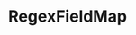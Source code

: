 ---
optionsClassName: RegexFieldMapOptions
optionsClassFullName: MigrationTools.Tools.RegexFieldMapOptions
configurationSamples:
- name: defaults
  description: 
  code: >-
    {
      "MigrationTools": {
        "CommonTools": {
          "FieldMappingTool": {
            "FieldMaps": {
              "RegexFieldMap": []
            }
          }
        }
      }
    }
  sampleFor: MigrationTools.Tools.RegexFieldMapOptions
- name: sample
  description: 
  code: >-
    {
      "MigrationTools": {
        "CommonTools": {
          "FieldMappingTool": {
            "FieldMaps": {
              "RegexFieldMap": []
            }
          }
        }
      }
    }
  sampleFor: MigrationTools.Tools.RegexFieldMapOptions
- name: classic
  description: 
  code: >-
    {
      "$type": "RegexFieldMapOptions",
      "sourceField": null,
      "targetField": null,
      "pattern": null,
      "replacement": null,
      "ConfigurationOptionFor": "RegexFieldMap",
      "ApplyTo": []
    }
  sampleFor: MigrationTools.Tools.RegexFieldMapOptions
description: missng XML code comments
className: RegexFieldMap
typeName: FieldMaps
architecture: 
options:
- parameterName: ApplyTo
  type: List
  description: missng XML code comments
  defaultValue: missng XML code comments
- parameterName: ConfigurationOptionFor
  type: String
  description: missng XML code comments
  defaultValue: missng XML code comments
- parameterName: pattern
  type: String
  description: missng XML code comments
  defaultValue: missng XML code comments
- parameterName: replacement
  type: String
  description: missng XML code comments
  defaultValue: missng XML code comments
- parameterName: sourceField
  type: String
  description: missng XML code comments
  defaultValue: missng XML code comments
- parameterName: targetField
  type: String
  description: missng XML code comments
  defaultValue: missng XML code comments
status: missng XML code comments
processingTarget: missng XML code comments
classFile: /src/MigrationTools.Clients.AzureDevops.ObjectModel/Tools/FieldMappingTool/FieldMaps/RegexFieldMap.cs
optionsClassFile: /src/MigrationTools/Tools/FieldMappingTool/FieldMaps/RegexFieldMapOptions.cs

redirectFrom:
- /Reference/FieldMaps/RegexFieldMapOptions/
layout: reference
toc: true
permalink: /Reference/FieldMaps/RegexFieldMap/
title: RegexFieldMap
categories:
- FieldMaps
- 
topics:
- topic: notes
  path: /docs/Reference/FieldMaps/RegexFieldMap-notes.md
  exists: false
  markdown: ''
- topic: introduction
  path: /docs/Reference/FieldMaps/RegexFieldMap-introduction.md
  exists: false
  markdown: ''

---